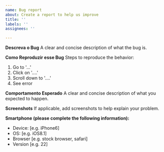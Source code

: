 ```yaml
---
name: Bug report
about: Create a report to help us improve
title: ''
labels: ''
assignees: ''

---
```


**Descreva o Bug**
A clear and concise description of what the bug is.

**Como Reproduzir esse Bug**
Steps to reproduce the behavior:
1. Go to '...'
2. Click on '....'
3. Scroll down to '....'
4. See error

**Comportamento Esperado**
A clear and concise description of what you expected to happen.

**Screenshots**
If applicable, add screenshots to help explain your problem.

**Smartphone (please complete the following information):**
 - Device: [e.g. iPhone6]
 - OS: [e.g. iOS8.1]
 - Browser [e.g. stock browser, safari]
 - Version [e.g. 22]
